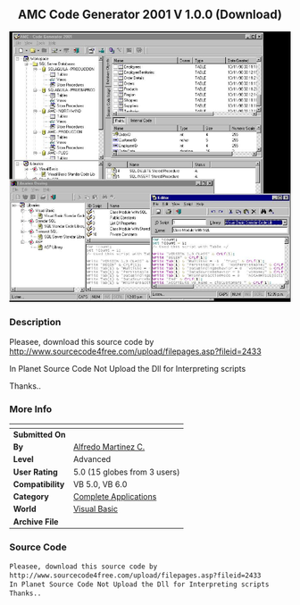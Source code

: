 ﻿<div align="center">

## AMC Code Generator 2001 V 1\.0\.0 \(Download\)

<img src="PIC2001751710557539.jpg">
</div>

### Description

Pleasee, download this source code by http://www.sourcecode4free.com/upload/filepages.asp?fileid=2433

In Planet Source Code Not Upload the Dll for Interpreting scripts

Thanks..
 
### More Info
 


<span>             |<span>
---                |---
**Submitted On**   |
**By**             |[Alfredo Martinez C\.](https://github.com/Planet-Source-Code/PSCIndex/blob/master/ByAuthor/alfredo-martinez-c.md)
**Level**          |Advanced
**User Rating**    |5.0 (15 globes from 3 users)
**Compatibility**  |VB 5\.0, VB 6\.0
**Category**       |[Complete Applications](https://github.com/Planet-Source-Code/PSCIndex/blob/master/ByCategory/complete-applications__1-27.md)
**World**          |[Visual Basic](https://github.com/Planet-Source-Code/PSCIndex/blob/master/ByWorld/visual-basic.md)
**Archive File**   |[](https://github.com/Planet-Source-Code/alfredo-martinez-c-amc-code-generator-2001-v-1-0-0-download__1-24756/archive/master.zip)





### Source Code

```
Pleasee, download this source code by http://www.sourcecode4free.com/upload/filepages.asp?fileid=2433
In Planet Source Code Not Upload the Dll for Interpreting scripts
Thanks..
```

